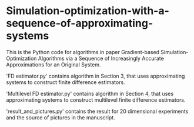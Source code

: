 # Simulation-optimization-with-a-sequence-of-approximating-systems
This is the Python code for algorithms in paper Gradient-based Simulation-Optimization Algorithms via a Sequence of Increasingly Accurate Approximations for an Original System.

'FD estimator.py' contains algorithm in Section 3, that uses approximating systems to construct finite difference estimators.

'Multilevel FD estimator.py' contains algorithm in Section 4, that uses approximating systems to construct multilevel finite difference estimators.

'result_and_pictures.py' contains the result for 20 dimensional experiments and the source of pictures in the manuscript.

